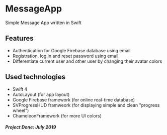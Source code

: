 # MessageApp
Simple Message App written in Swift 

## Features 
* Authentication for Google Firebase database using email
* Registration, log in and reset password using email 
* Differentiate current user and other user by changing their avatar colors


## Used technologies
* Swift 4
* AutoLayout (for app layout)
* Google Firebase framework (for online real-time database)
* SVProgressHUD framweork (for displaying simple and clean "progress wheel") 
* ChameleonFramework (for more UI colors)

##### Project Done: July 2019


